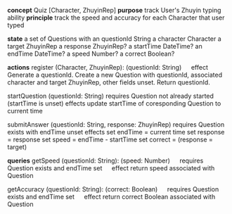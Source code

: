 **concept** Quiz [Character, ZhuyinRep]
**purpose** track User's Zhuyin typing ability
**principle** track the speed and accuracy for each Character that user typed

**state**
a set of Questions with
  an questionId String
  a character Character
  a target ZhuyinRep
  a response ZhuyinRep?
  a startTime DateTime?
  an endTime DateTime?
  a speed Number?
  a correct Boolean?

**actions**
register (Character, ZhuyinRep): (questionId: String)
  effect Generate a questionId. Create a new Question with questionId, associated character and target ZhuyinRep, other fields unset. Return questionId.

startQuestion (questionId: String)
  requires Question not already started (startTime is unset)
  effects update startTime of coresponding Question to current time

submitAnswer (questionId: String, response: ZhuyinRep)
  requires Question exists with endTime unset
  effects
  set endTime = current time
  set response = response
  set speed = endTime - startTime
  set correct = (response = target)

**queries**
getSpeed (questionId: String): (speed: Number)
  requires Question exists and endTime set
  effect return speed associated with Question

getAccuracy (questionId: String): (correct: Boolean)
  requires Question exists and endTime set
  effect return correct Boolean associated with Question